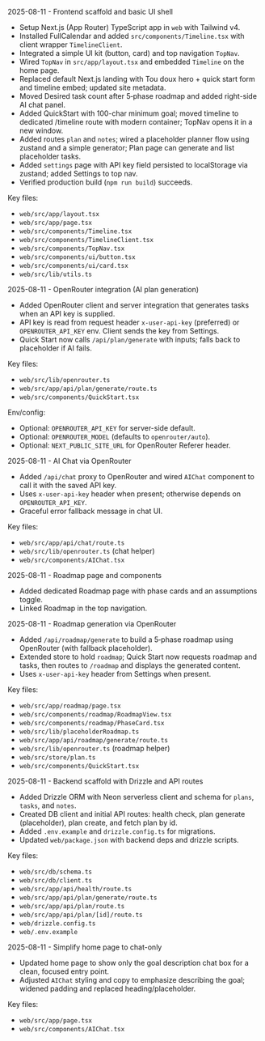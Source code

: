2025-08-11 - Frontend scaffold and basic UI shell
- Setup Next.js (App Router) TypeScript app in `web` with Tailwind v4.
- Installed FullCalendar and added `src/components/Timeline.tsx` with client wrapper `TimelineClient`.
- Integrated a simple UI kit (button, card) and top navigation `TopNav`.
- Wired `TopNav` in `src/app/layout.tsx` and embedded `Timeline` on the home page.
- Replaced default Next.js landing with Tou doux hero + quick start form and timeline embed; updated site metadata.
- Moved Desired task count after 5‑phase roadmap and added right-side AI chat panel.
- Added QuickStart with 100-char minimum goal; moved timeline to dedicated /timeline route with modern container; TopNav opens it in a new window.
- Added routes `plan` and `notes`; wired a placeholder planner flow using zustand and a simple generator; Plan page can generate and list placeholder tasks.
- Added `settings` page with API key field persisted to localStorage via zustand; added Settings to top nav.
- Verified production build (`npm run build`) succeeds.

Key files:
- `web/src/app/layout.tsx`
- `web/src/app/page.tsx`
- `web/src/components/Timeline.tsx`
- `web/src/components/TimelineClient.tsx`
- `web/src/components/TopNav.tsx`
- `web/src/components/ui/button.tsx`
- `web/src/components/ui/card.tsx`
- `web/src/lib/utils.ts`

2025-08-11 - OpenRouter integration (AI plan generation)
- Added OpenRouter client and server integration that generates tasks when an API key is supplied.
- API key is read from request header `x-user-api-key` (preferred) or `OPENROUTER_API_KEY` env. Client sends the key from Settings.
- Quick Start now calls `/api/plan/generate` with inputs; falls back to placeholder if AI fails.

Key files:
- `web/src/lib/openrouter.ts`
- `web/src/app/api/plan/generate/route.ts`
- `web/src/components/QuickStart.tsx`

Env/config:
- Optional: `OPENROUTER_API_KEY` for server-side default.
- Optional: `OPENROUTER_MODEL` (defaults to `openrouter/auto`).
- Optional: `NEXT_PUBLIC_SITE_URL` for OpenRouter Referer header.

2025-08-11 - AI Chat via OpenRouter
- Added `/api/chat` proxy to OpenRouter and wired `AIChat` component to call it with the saved API key.
- Uses `x-user-api-key` header when present; otherwise depends on `OPENROUTER_API_KEY`.
- Graceful error fallback message in chat UI.

Key files:
- `web/src/app/api/chat/route.ts`
- `web/src/lib/openrouter.ts` (chat helper)
- `web/src/components/AIChat.tsx`

2025-08-11 - Roadmap page and components
- Added dedicated Roadmap page with phase cards and an assumptions toggle.
- Linked Roadmap in the top navigation.

2025-08-11 - Roadmap generation via OpenRouter
- Added `/api/roadmap/generate` to build a 5‑phase roadmap using OpenRouter (with fallback placeholder).
- Extended store to hold `roadmap`; Quick Start now requests roadmap and tasks, then routes to `/roadmap` and displays the generated content.
- Uses `x-user-api-key` header from Settings when present.

Key files:
- `web/src/app/roadmap/page.tsx`
- `web/src/components/roadmap/RoadmapView.tsx`
- `web/src/components/roadmap/PhaseCard.tsx`
- `web/src/lib/placeholderRoadmap.ts`
- `web/src/app/api/roadmap/generate/route.ts`
- `web/src/lib/openrouter.ts` (roadmap helper)
- `web/src/store/plan.ts`
- `web/src/components/QuickStart.tsx`

2025-08-11 - Backend scaffold with Drizzle and API routes
- Added Drizzle ORM with Neon serverless client and schema for `plans`, `tasks`, and `notes`.
- Created DB client and initial API routes: health check, plan generate (placeholder), plan create, and fetch plan by id.
- Added `.env.example` and `drizzle.config.ts` for migrations.
- Updated `web/package.json` with backend deps and drizzle scripts.

Key files:
- `web/src/db/schema.ts`
- `web/src/db/client.ts`
- `web/src/app/api/health/route.ts`
- `web/src/app/api/plan/generate/route.ts`
- `web/src/app/api/plan/route.ts`
- `web/src/app/api/plan/[id]/route.ts`
- `web/drizzle.config.ts`
- `web/.env.example`

2025-08-11 - Simplify home page to chat-only
- Updated home page to show only the goal description chat box for a clean, focused entry point.
- Adjusted `AIChat` styling and copy to emphasize describing the goal; widened padding and replaced heading/placeholder.

Key files:
- `web/src/app/page.tsx`
- `web/src/components/AIChat.tsx`
